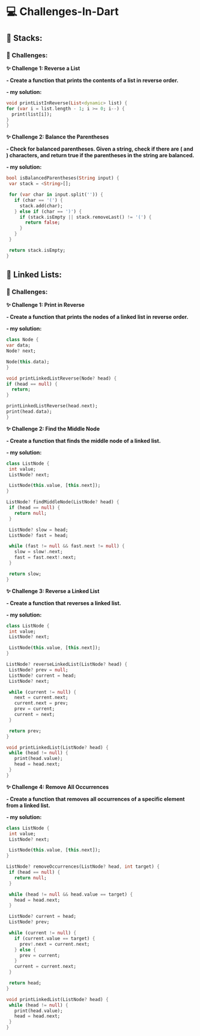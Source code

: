 # 💻 Challenges-In-Dart

## 📌 Stacks: 
### 🚀 Challenges:

**✨ Challenge 1: Reverse a List**

**- Create a function that prints the contents of a list in reverse order.**

**- my solution:**

  ```dart
void printListInReverse(List<dynamic> list) {
  for (var i = list.length - 1; i >= 0; i--) {
    print(list[i]);
  }
}

  ```

**✨ Challenge 2: Balance the Parentheses**

**- Check for balanced parentheses. Given a string, check if there are ( and ) characters,
    and return true if the parentheses in the string are balanced.**

**- my solution:**

 ```dart
bool isBalancedParentheses(String input) {
  var stack = <String>[];

  for (var char in input.split('')) {
    if (char == '(') {
      stack.add(char);
    } else if (char == ')') {
      if (stack.isEmpty || stack.removeLast() != '(') {
        return false;
      }
    }
  }

  return stack.isEmpty;
}
  ```

## 📌 Linked Lists: 
### 🚀 Challenges:

**✨ Challenge 1: Print in Reverse**

**- Create a function that prints the nodes of a linked list in reverse order.**

**- my solution:**

  ```dart
  class Node {
  var data;
  Node? next;

  Node(this.data);
}

void printLinkedListReverse(Node? head) {
  if (head == null) {
    return;
  }

  printLinkedListReverse(head.next);
  print(head.data);
}
  ```

**✨ Challenge 2: Find the Middle Node**

**- Create a function that finds the middle node of a linked list.**

**- my solution:**

 ```dart
 class ListNode {
  int value;
  ListNode? next;

  ListNode(this.value, [this.next]);
}

ListNode? findMiddleNode(ListNode? head) {
  if (head == null) {
    return null;
  }

  ListNode? slow = head;
  ListNode? fast = head;

  while (fast != null && fast.next != null) {
    slow = slow!.next;
    fast = fast.next!.next;
  }

  return slow;
}
 ```

**✨ Challenge 3: Reverse a Linked List**

**- Create a function that reverses a linked list.**

**- my solution:**

 ```dart
 class ListNode {
  int value;
  ListNode? next;

  ListNode(this.value, [this.next]);
}

ListNode? reverseLinkedList(ListNode? head) {
  ListNode? prev = null;
  ListNode? current = head;
  ListNode? next;

  while (current != null) {
    next = current.next;
    current.next = prev;
    prev = current;
    current = next;
  }

  return prev;
}

void printLinkedList(ListNode? head) {
  while (head != null) {
    print(head.value);
    head = head.next;
  }
}
 ```

**✨ Challenge 4: Remove All Occurrences**

**- Create a function that removes all occurrences of a specific element from a linked list.**

**- my solution:**

 ```dart
 class ListNode {
  int value;
  ListNode? next;

  ListNode(this.value, [this.next]);
}

ListNode? removeOccurrences(ListNode? head, int target) {
  if (head == null) {
    return null;
  }

  while (head != null && head.value == target) {
    head = head.next;
  }

  ListNode? current = head;
  ListNode? prev;

  while (current != null) {
    if (current.value == target) {
      prev!.next = current.next;
    } else {
      prev = current;
    }
    current = current.next;
  }

  return head;
}

void printLinkedList(ListNode? head) {
  while (head != null) {
    print(head.value);
    head = head.next;
  }
}
 ```
